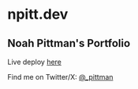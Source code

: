 # npitt.dev
## Noah Pittman's Portfolio

Live deploy [here](https://npitt.dev)

Find me on Twitter/X: [@_pittman](https://x.com/_pittman)
